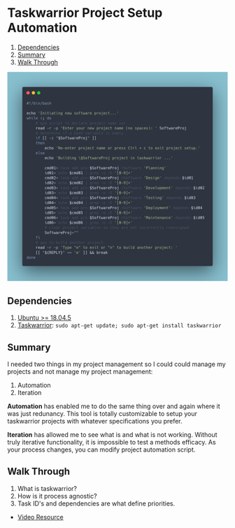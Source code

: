# Taskwarrior Project Setup Automation

1. [Dependencies](#01)
2. [Summary](#02)
3. [Walk Through](#03)

![bashScript](https://github.com/alanoakes/taskwarrior-projectAutomation/raw/master/carbon.png)


## Dependencies <a name="01"></a>

1. [Ubuntu >= 18.04.5](https://ubuntu.com/)
2. [Taskwarrior](https://taskwarrior.org/download/): `sudo apt-get update; sudo apt-get install taskwarrior`

## Summary

I needed two things in my project management so I could could manage my projects
and not manage my project management:

1. Automation
2. Iteration

**Automation** has enabled me to do the same thing over and again where it was
just redunancy. This tool is totally customizable to setup your taskwarrior
projects with whatever specifications you prefer.

**Iteration** has allowed me to see what is and what is not working. Without
truly iterative functionality, it is impossible to test a methods efficacy.
As your process changes, you can modify project automation script.

## Walk Through <a name="03"></a>



1. What is taskwarrior?
2. How is it process agnostic?
3. Task ID's and dependencies are what define priorities.

* [Video Resource]()
